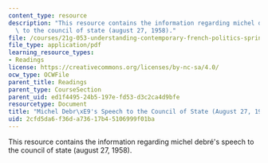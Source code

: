 ```yaml
---
content_type: resource
description: "This resource contains the information regarding michel debr\xE9's speech\
  \ to the council of state (august 27, 1958)."
file: /courses/21g-053-understanding-contemporary-french-politics-spring-2014/2cfd5da6f36da73617b45106999f01ba_MIT21G_053S14_Michel.pdf
file_type: application/pdf
learning_resource_types:
- Readings
license: https://creativecommons.org/licenses/by-nc-sa/4.0/
ocw_type: OCWFile
parent_title: Readings
parent_type: CourseSection
parent_uid: ed1f4495-24b5-197e-fd53-d3c2ca4d9bfe
resourcetype: Document
title: "Michel Debr\xE9's Speech to the Council of State (August 27, 1958)"
uid: 2cfd5da6-f36d-a736-17b4-5106999f01ba
---
```

This resource contains the information regarding michel debré's speech to the council of state (august 27, 1958).